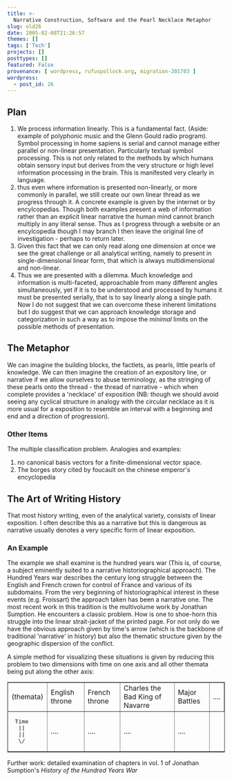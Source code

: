 ```yaml
---
title: >-
  Narrative Construction, Software and the Pearl Necklace Metaphor
slug: old26
date: 2005-02-08T21:26:57
themes: []
tags: ['Tech']
projects: []
posttypes: []
featured: False
provenance: [ wordpress, rufuspollock.org, migration-201703 ]
wordpress:
  - post_id: 26
---
```


<h2>
	Plan
</h2>

<ol>
	<li>
		We process information linearly. This is a fundamental fact. (Aside: example of polyphonic music and the Glenn Gould radio program). Symbol processing in home sapiens is serial and cannot manage either parallel or non-linear presentation. Particularly textual symbol processing. This is not only related to the methods by which humans obtain sensory input but derives from the very structure or high level information processing in the brain. This is manifested very clearly in language.
	</li>
	<li>
		thus even where information is presented non-linearly, or more commonly in parallel, we still create our own linear thread as we progress through it. A concrete example is given by the internet or by encylcopedias. Though both examples present a web of information rather than an explicit linear narrative the human mind cannot branch multiply in any literal sense. Thus as I progress through a website or an encylcopedia though I may branch I then leave the original line of investigation - perhaps to return later.
	</li>
	<li>
		Given this fact that we can only read along one dimension at once we see the great challenge or all analytical writing, namely to present in single-dimensional linear form, that which is always multidimensional and non-linear.
	</li>
	<li>
		Thus we are presented with a dilemma. Much knowledge and information is multi-faceted, approachable from many different angles simultaneously, yet if it is to be understood and processed by humans it must be presented serially, that is to say linearly along a single path. Now I do not suggest that we can overcome these inherent limitations but I do suggest that we can approach knowledge storage and categorization in such a way as to impose the  <em>minimal</em> limits on the possible methods of presentation.
	</li>
</ol>
	
<h2>
	The Metaphor
</h2>
We can imagine the building blocks, the factlets, as pearls, little pearls of knowledge. We can then imagine the creation of an expository line, or narrative if we allow ourselves to abuse terminology, as the stringing of these pearls onto the thread - the thread of narrative - which when complete provides a 'necklace' of exposition (NB: though we should avoid seeing any cyclical structure in analogy with the circular necklace as it is more usual for a exposition to resemble an interval with a beginning and end and a direction of progression).
	
<h3>
	Other Items
</h3>
<p>
	The multiple classification problem. Analogies and examples:
</p>
<ol>
	<li>
		no canonical basis vectors for a finite-dimensional vector space.
	</li>
	<li>
		The borges story cited by foucault on the chinese emperor's encyclopedia
	</li>
</ol>
<h2>
	The Art of Writing History
</h2>
That most history writing, even of the analytical variety, consists of linear exposition. I often describe this as a narrative but this is dangerous as narrative usually denotes a very specific form of linear exposition. 

<h3>
	An Example
</h3>
<p>
	The example we shall examine is the hundred years war (This is, of course, a subject eminently suited to a narrative historiographical approach). The Hundred Years war describes the century long struggle between the English and French crown for control of France and various of its subdomains.  From the very beginning of historiographical interest in these events (e.g. Froissart) the approach taken has been a narrative one. The most recent work in this tradition is the multivolume work by Jonathan Sumption. He encounters a classic problem. How is one to shoe-horn this struggle into the linear strait-jacket of the printed page. For not only do we have the obvious approach given by time's arrow (which is the backbone of traditional 'narrative' in history) but also the thematic structure given by the geographic dispersion of the conflict.
</p>
<p>
	A simple method for visualizing these situations is given by reducing this problem to two dimensions with time on one axis and all other themata being put along the other axis:
</p>
<table border="1">
	<tr>
		<td>(themata)</td>
		<td>English throne</td>
		<td>French throne</td>
		<td>Charles the Bad King of Navarre</td>
		<td>Major Battles</td>
		<td>....</td>
	</tr>
	<tr>
		<td><pre>
 Time
  ||
  ||
  \/
</pre>
		</td>
		<td>....</td>
		<td>....</td>
		<td>....</td>
		<td>....</td>
	</tr>
</table>
<p>
	Further work: detailed examination of chapters in vol. 1 of Jonathan Sumption's <em>History of the Hundred Years War</em>
</p>

